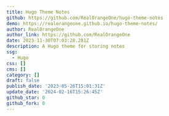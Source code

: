 ```yaml
---
title: Hugo Theme Notes
github: https://github.com/RealOrangeOne/hugo-theme-notes
demo: https://realorangeone.github.io/hugo-theme-notes/
author: RealOrangeOne
author_link: https://github.com/RealOrangeOne
date: 2023-11-30T07:03:28.281Z
description: A Hugo theme for storing notes
ssg:
  - Hugo
css: []
cms: []
category: []
draft: false
publish_date: '2023-05-26T15:01:31Z'
update_date: '2024-02-16T15:26:45Z'
github_star: 0
github_fork: 0
---
```

